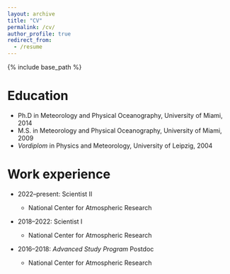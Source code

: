 ```yaml
---
layout: archive
title: "CV"
permalink: /cv/
author_profile: true
redirect_from:
  - /resume
---
```


{% include base_path %}

Education
======
* Ph.D in Meteorology and Physical Oceanography, University of Miami, 2014
* M.S. in Meteorology and Physical Oceanography, University of Miami, 2009
* *Vordiplom* in Physics and Meteorology, University of Leipzig, 2004

Work experience
======
* 2022–present: Scientist II
  * National Center for Atmospheric Research

* 2018–2022: Scientist I
  * National Center for Atmospheric Research

* 2016–2018: *Advanced Study Program* Postdoc
  * National Center for Atmospheric Research

  
<!-- Skills
======
* Skill 1
* Skill 2
  * Sub-skill 2.1
  * Sub-skill 2.2
  * Sub-skill 2.3
* Skill 3

Publications
======
  <ul>{% for post in site.publications %}
    {% include archive-single-cv.html %}
  {% endfor %}</ul>
  
Talks
======
  <ul>{% for post in site.talks %}
    {% include archive-single-talk-cv.html %}
  {% endfor %}</ul>
  
Teaching
======
  <ul>{% for post in site.teaching %}
    {% include archive-single-cv.html %}
  {% endfor %}</ul>
  
Service and leadership
======
* Currently signed in to 43 different slack teams
 -->
